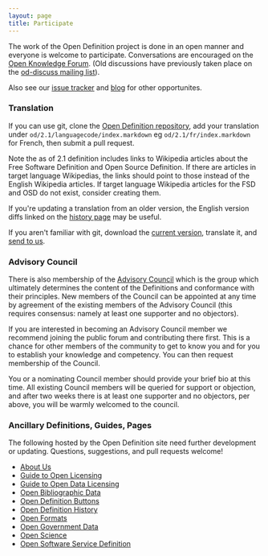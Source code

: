 ```yaml
---
layout: page
title: Participate
---
```


The work of the Open Definition project is done in an open manner and everyone is welcome to participate. Conversations are encouraged on the [Open Knowledge Forum](https://discuss.okfn.org/c/projects/OpenDefinition). (Old discussions have previously taken place on the [od-discuss mailing list](https://lists.okfn.org/mailman/listinfo/od-discuss)).

Also see our [issue tracker](https://github.com/okfn/opendefinition/issues) and [blog](/update/) for other opportunites.

### Translation

If you can use git, clone the [Open Definition repository](https://github.com/okfn/opendefinition), add your translation under `od/2.1/languagecode/index.markdown` eg `od/2.1/fr/index.markdown` for French, then submit a pull request.

Note the as of 2.1 definition includes links to Wikipedia articles about the Free Software Definition and Open Source Definition. If there are articles in target language Wikipedias, the links should point to those instead of the English Wikipedia articles. If target language Wikipedia articles for the FSD and OSD do not exist, consider creating them.

If you're updating a translation from an older version, the English version diffs linked on the [history page](/history) may be useful.

If you aren't familiar with git, download the [current version](https://raw.githubusercontent.com/okfn/opendefinition/gh-pages/od/2.1/en/index.markdown), translate it, and [send to us](/contact).

### Advisory Council

There is also membership of the [Advisory Council](/advisory-council) which is the group which ultimately determines the content of the Definitions and conformance with their principles. New members of the Council can be appointed at any time by agreement of the existing members of the Advisory Council (this requires consensus: namely at least one supporter and no objectors).

If you are interested in becoming an Advisory Council member we recommend joining the public forum and contributing there first. This is a chance for other members of the community to get to know you and for you to establish your knowledge and competency. You can then request membership of the Council.

You or a nominating Council member should provide your brief bio at this time. All existing Council members will be queried for support or objection, and after two weeks there is at least one supporter and no objectors, per above, you will be warmly welcomed to the council.

### Ancillary Definitions, Guides, Pages

The following hosted by the Open Definition site need further development or updating. Questions, suggestions, and pull requests welcome!

* [About Us](/about/)
* [Guide to Open Licensing](/guide/)
* [Guide to Open Data Licensing](/guide/data/)
* [Open Bibliographic Data](/bibliographic/)
* [Open Definition Buttons](/buttons/)
* [Open Definition History](/history/)
* [Open Formats](/ofd)
* [Open Government Data](/government)
* [Open Science](/science)
* [Open Software Service Definition](/ossd/)
